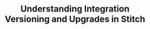 ---
# -------------------------- #
#          PAGE INFO         #
# -------------------------- #

title: Understanding Integration Versioning and Upgrades in Stitch
keywords: integrations, integration, version, version number, integration status, status, version status
permalink: /integrations/identify-an-integration-version
summary: "Learn about the integration versioning process in Stitch and how to identify the version your integrations are using."

layout: general
toc: false
input: false
feedback: true

key: "identify-integration-version"
content-type: "guide"


# -------------------------- #
#         GUIDE INTRO        #
# -------------------------- #

intro: |
  {% include misc/data-files.html %}

  To ensure we're providing improvements and fixes without breaking your downstream processes, Stitch versions its integrations. This allows you to understand what's coming and make any necessary changes before you decide to upgrade.

  In this guide, we'll cover:

  {% for section in page.sections %}
  - [{{ section.summary }}](#{{ section.anchor }})
  {% endfor %}


# -------------------------- #
#      CONTENT SECTIONS      #
# -------------------------- #

sections:
  - title: "Understand integration versioning in Stitch"
    anchor: "understand-versioning"
    summary: "How versioning works in Stitch"
    content: |
      In this section, we'll cover:

      {% for subsection in section.subsections %}
      - [{{ subsection.summary }}](#{{ subsection.anchor }})
      {% endfor %}

    subsections:
      - title: "Version numbers"
        anchor: "version-numbers"
        summary: "How to read version identifiers"
        content: |
          {% include note.html type="single-line" content="**Note**: Versions in the docs do not refer to supported versions (if applicable) for an integration. For example: `PostgreSQL (v1)` doesn't mean Stitch only supports version 1 of PostgreSQL - it's just referring to Stitch's version of a PostgreSQL connection." %}

          If you've [previously checked an integration's version](#identify-version-in-stitch), you might've noticed that version numbers in Stitch and what we have in the docs look a little different.

          In the docs, we only use the **major version identifier** when referring to an integration's version. For example: You might see `1.0.8` in Stitch, but in the docs we'll use `1` (or `v1`) to refer to the version. Check out the [next section](#identify-version-in-stitch) for an example.

          **Note**: For some integrations, you'll see a version that's formatted like a date, such as `v15-10-2015`. These are legacy versions that pre-date the [Singer]() framework and indicate that an integration isn't backed by a Singer tap. Refer to the [Legacy integration versions](#legacy-integration-versions) section for more info.

      - title: "Version upgrades"
        anchor: "version-upgrades"
        summary: "How the version upgrade process works"
        content: |
          Most of the time, you'll only need to upgrade an integration's version when we release a new major version. Minor versions and patches are typically applied automatically.

          When a new major version is made generally available (or **Released**, as noted in the [next section](#version-statuses)), a few things will happen:

          1. The preceeding version is removed from Stitch. New connections can only be created using the new version, but existing connections will continue to run.
          1. We'll communicate a **deprecation date** for the preceeding version, at which point Stitch will no longer offer support for it.
          1. After a period of time, we'll communicate a **sunset date** for the preceeding version. Integrations using the now-sunset version will stop running.

          Upgrading to a new major version requires you to re-create the integration in your account and re-replicate historical data.

          **Note**: If you delete the original integration and re-use its namespace (schema name), the re-replication will count towards your row usage. However, if you use a new namespace, the first seven days of replication will be subject to the [free historical data load]({{ link.billing.faq | prepend: site.baseurl | append: "#historical-data-loads" }}) and not count towards your usage.

      - title: "Version statuses"
        anchor: "version-statuses"
        summary: "The statuses each version goes through during its lifecycle"
        content: |
          The following table describes each of the statuses an integration version can be in at a given time:

          - **Name**: The name of the status. **Note**: We use these status names mainly in the Stitch Docs - only versions in `beta` will have a `beta` flag in Stitch.
          - **Status in API**: The `pipeline_state` value the status corresponds to in the API. Contained in a [`details` object]({{ link.connect.api | prepend: site.baseurl | append: site.data.connect.data-structures.details.section }}), the `pipeline_state` attribute indicates the current version status of an integration.
          - **Availability**: Indicates the availability of the version in Stitch or the API:
              - **Unavailable**: The version isn't available. New connections can't be created.
              - **Private**: The version is available only to accounts who have been granted access.
              - **Available**: The version is generally available, depending on the plan type required for the integration. For example: If an integration is **{{ site.data.stitch.subscription-plans.unlimited.name }} or {{ site.data.stitch.subscription-plans.unlimited-plus.name }}**, only users of these plans will have access to it.
          - **Description**: A description of the status, including in-app and support availability

          {% assign version-statuses = site.data.stitch.version-statuses %}

          <table>
            <tr>
              <td width="20%; fixed">
                <strong>Name</strong>
              </td>
              <td width="20%; fixed">
                <strong>Status(es) in API</strong>
              </td>
              <td>
                <strong>Availability</strong>
              </td>
              <td>
                <strong>Description</strong>
              </td>
            </tr>
            {% for status in version-statuses.all %}
              <tr>
                <td>
                  <strong>
                    {{ status.display-name }}
                  </strong>
                </td>
                <td>
                  <code>{{ status.api }}</code>
                </td>
                <td>
                  {{ status.availability | capitalize }}
                </td>
                <td>
                  <ul>
                  {% for note in version-statuses[status.name]notes %}
                    <li style="margin-top: 0px;">{{ note | flatify | markdownify }}</li>
                  {% endfor %}
                  </ul>
                </td>
              </tr>
            {% endfor %}
          </table>

  - title: "Identify an integration's version"
    anchor: "identify-version-in-stitch"
    summary: "How to identify an integration's version in Stitch"
    content: |
      To ensure you're viewing the documentation for the correct version of your integration, you should first check its version in Stitch.

      1. [Sign into your Stitch account]({{ site.sign-in }}){:target="new"}.
      2. On the {{ app.page-names.dashboard }} page, click the {{ integration.display_name }} integration you want to check.
      3. Click the **Extraction Logs** tab:
         - If you see **No logs available for this integration yet.**, the version of the integration doesn't support the Extraction Logs feature. Refer to the [Legacy integration versions section](#legacy-integration-versions) below for more info.
         - **If you see a list of Extraction Logs:**

           Open the most recent set of logs and look at the first line:

           ![Integration version information highlighted in an integration's extraction logs]({{ site.baseurl }}/images/integrations/general-extraction-log-version.png)

           The string following `tap-<name> version` is the version of the integration you're using. In this example, that's `1.0.8`, which corresponds to **v1**.

           **Note**: Only major version identifiers are reflected in integration documentation, i.e. `1` versus `1.0.8`.

  - title: "Legacy integration versions"
    anchor: "legacy-integration-versions"
    summary: "Legacy integration versions"
    content: |
      The integrations in the table below only have a single running version, which is listed in the table. When and if these integrations are converted to Singer taps, they will support [Extraction Logs]({{ link.replication.extraction-logs | prepend: site.baseurl }}) and you'll be able to identify their version using the method above.

      {% assign legacy-db-integrations = site.database-integrations | where:"singer",false %}

      {% assign all-legacy-integrations = site.saas-integrations | where:"singer",false | concat: legacy-db-integrations | sort_natural:"display_name" %}

      <table class="attribute-list">
      <tr>
      <td class="attribute-name"><strong>Integration</strong></td>
      <td><strong>Version</strong></td>
      <td><strong>Release date</strong></td>
      </tr>
      {% for integration in all-legacy-integrations %}
      {% include shared/versioning/integration-version-logic.html connection-type="integration" item-name="integration" %}

      {% if this-version.status == "released" %}
      <tr>
      <td class="attribute-name">
      <a href="{{ integration.url | prepend: site.baseurl }}">{{ integration.display_name }}</a>
      </td>
      <td>
      {{ integration.this-version | prepend: "v" }}
      </td>
      <td>
      {{ this-version.date-released }}
      </td>
      </tr>
      {% endif %}
      {% endfor %}
      </table>
---
